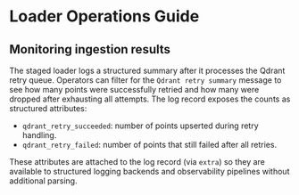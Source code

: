 # Loader Operations Guide

## Monitoring ingestion results

The staged loader logs a structured summary after it processes the Qdrant retry
queue. Operators can filter for the `Qdrant retry summary` message to see how
many points were successfully retried and how many were dropped after exhausting
all attempts. The log record exposes the counts as structured attributes:

- `qdrant_retry_succeeded`: number of points upserted during retry handling.
- `qdrant_retry_failed`: number of points that still failed after all retries.

These attributes are attached to the log record (via `extra`) so they are
available to structured logging backends and observability pipelines without
additional parsing.
